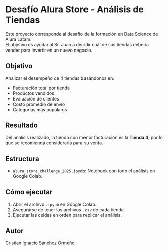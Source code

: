 # Desafío Alura Store - Análisis de Tiendas

Este proyecto corresponde al desafío de la formación en Data Science de Alura Latam.  
El objetivo es ayudar al Sr. Juan a decidir cuál de sus tiendas debería vender para invertir en un nuevo negocio.

## Objetivo
Analizar el desempeño de 4 tiendas basándonos en:
- Facturación total por tienda
- Productos vendidos
- Evaluación de clientes
- Costo promedio de envío
- Categorías más populares

## Resultado
Del análisis realizado, la tienda con menor facturación es la **Tienda 4**, por lo que se recomienda considerarla para su venta.

## Estructura
- `alura_store_challenge_2025.ipynb`: Notebook con todo el análisis en Google Colab.

## Cómo ejecutar
1. Abrir el archivo `.ipynb` en Google Colab.
2. Asegurarse de tener los archivos `.csv` de cada tienda.
3. Ejecutar las celdas en orden para replicar el análisis.

## Autor
Cristian Ignacio Sánchez Ormeño

